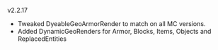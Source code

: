 v2.2.17

- Tweaked DyeableGeoArmorRender to match on all MC versions.
- Added DynamicGeoRenders for Armor, Blocks, Items, Objects and ReplacedEntities
